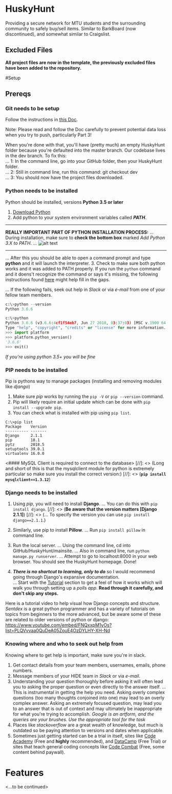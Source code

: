 # HuskyHunt
Providing a secure network for MTU students and the surrounding community to safely buy/sell items.
Similar to BarkBoard (now discontinued), and somewhat similar to Craigslist.

## Excluded Files
**All project files are now in the template, the previously excluded files have been added to the repository.**

#Setup
## Prereqs
### Git needs to be setup
Follow the instructions in [this Doc](https://docs.google.com/document/d/1E2wAXAIfVQe39cs4nv5TfXGxbGzUXE5yun1oFoxynLc/edit).

Note: Please read and follow the Doc carefully to prevent potential data loss when you try to push, particularly Part 3!

When you're done with that, you'll have (pretty much) an empty HuskyHunt folder because you're defaulted into the master branch. Our codebase lives in the dev branch. To fix this:  
... 1: In the command line, go into your GitHub folder, then your HuskyHunt folder.  
... 2: Still in command line, run this command: git checkout dev  
... 3: You should now have the project files downloaded.  

### Python needs to be installed
Python should be installed, versions __Python 3.5 or later__
1. [Download Python](https://www.python.org/downloads/)
2. Add python to your system environment variables called **_PATH_**.  

_________________
**REALLY IMPORTANT PART OF PYTHON INSTALLATION PROCESS:**
... During installation, make sure to **check the bottom box** marked _Add Python 3.X to PATH_.
... ![alt text](https://docs.python.org/3/_images/win_installer.png "The bottom box")
_________________

... After this you should be able to open a command prompt and type __python__ and it will launch the interpreter.
3. Check to make sure both python works and it was added to PATH properly.  If you run the `python` command and it doens't recognize the command or says it's missing, the following instructions found [here](https://github.com/BurntSushi/nfldb/wiki/Python-&-pip-Windows-installation) might help fill in the gaps.

... If the following fails, seek out help in _Slack_ or via _e-mail_ from one of your fellow team members.
```python
c:\>python --version
Python 3.6.6  

c:\>python
Python 3.6.6 (v3.6.6:4cf1f54eb7, Jun 27 2018, 03:37:03) [MSC v.1900 64 bit (AMD64)] on win32
Type "help", "copyright", "credits" or "license" for more information.
>>> import platform
>>> platform.python_version()
'3.6.6'
>>> exit()
```
_If you're using python 3.5+ you will be fine_

### PIP needs to be installed
Pip is pythons way to manage packages (installing and removing modules like _django_)
1. Make sure _pip_ works by running the `pip -V` or `pip --version` command.
2. Pip will likely require an initial update which can be done with `pip install --upgrade pip`.
3. You can check what is installed with pip using `pip list`.
```
C:\>pip list
Package    Version
---------- -------
Django     2.1.1
pip        18.1
pytz       2018.5
setuptools 39.0.1
virtualenv 16.0.0
```
<#### MySQL Client is required to connect to the database>
[//]: <> (Long and short of this is that the mysqlclient module for python is extremely particular so make sure you install the correct version:)
[//]: <> (**`pip install mysqlclient==1.3.12`**)

### Django needs to be installed
1. Using _pip_, you will need to install __Django__.
... You can do this with `pip install django`. 
[//]: <> (**Be aware that the version matters [Django 2.1.1]**)
[//]: <> (... To specify the version you can use `pip install django==2.1.1`.)

2. Similarly, use pip to install __Pillow__.
... Run `pip install pillow` in command line.

3. Run the local server.
... Using the command line, cd into GitHub/HuskyHunt/mainsite.
... Also in command line, run `python manage.py runserver`.
... Attempt to go to localhost:8000 in your web browser.
You should see the HuskyHunt homepage. Done!

4. **_There is no shortcut to learning, only to do_** so I would recommend going through Django's expansive documentation.  
... Start with the [Tutorial](https://docs.djangoproject.com/en/2.1/intro/install/) section to get a feel of how it works which will walk you through setting up a _polls app_. **Read through it carefully, and don't skip any steps.**

Here is a tutorial video to help visual how Django concepts and structure.  _Sentdex_ is a great python programmer and has a variety of tutorials on topics from beginners to the more advanced, but be aware some of these are related to older versions of python or django:
https://www.youtube.com/embed/FNQxxpM1yOs?list=PLQVvvaa0QuDeA05ZouE4OzDYLHY-XH-Nd

### Knowing where and who to seek out help from
Knowing where to get help is important, make sure you're in slack.
1. Get contact details from your team members, usernames, emails, phone numbers.
2. Message members of your HIDE team in _Slack_ or via _e-mail_.
3. Understanding your question thoroughly before asking it will often lead you to asking the proper question or even directly to the answer itself.
... This is instrumental in getting the help you need.  Asking overly complex questions (too many thoughts conjoined into one) may lead to an overly complex answer.  Asking an extremely focused question, may lead you to an answer that is out of context and may ultimately be inappropriate for what you're trying to accomplish.  _Google is an artform, and the queries are your brushes. Use the appropriate tool for the task_
4. Places like _stackoverflow_ are a great wealth of knowledge, but much is outdated so be paying attention to versions and dates when applicable.
5. Sometimes just getting started can be a trial in itself, sites like [Code Academy](https://www.codecademy.com/) (Free and **highly** recommended), and [DataCamp](https://www.datacamp.com/courses/q:python) (Free Trial) or sites that teach general coding concepts like [Code Combat](https://codecombat.com) (Free, some content behind paywall).

# Features
<...to be continued>
